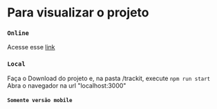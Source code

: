 # Para visualizar o projeto

### `Online`
Acesse esse [link](https://trackit-nu-pearl.vercel.app/)

### `Local`
Faça o Download do projeto e, na pasta /trackit, execute `npm run start`
Abra o navegador na url "localhost:3000"

#### `Somente versão mobile`
